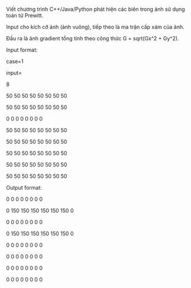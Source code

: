 Viết chương trình C++/Java/Python phát hiện các biên trong ảnh sử dụng toán tử Prewitt.

Input cho kích cỡ ảnh (ảnh vuông), tiếp theo là ma trận cấp xám của ảnh.

Đầu ra là ảnh gradient tổng tính theo công thức G = sqrt(Gx^2 + Gy^2).

Input format:

case=1

input=

8

50 50 50 50 50 50 50 50

50 50 50 50 50 50 50 50

0 0 0 0 0 0 0 0

50 50 50 50 50 50 50 50

50 50 50 50 50 50 50 50

50 50 50 50 50 50 50 50

50 50 50 50 50 50 50 50

50 50 50 50 50 50 50 50



Output format:

0 0 0 0 0 0 0 0

0 150 150 150 150 150 150 0

0 0 0 0 0 0 0 0

0 150 150 150 150 150 150 0

0 0 0 0 0 0 0 0

0 0 0 0 0 0 0 0

0 0 0 0 0 0 0 0

0 0 0 0 0 0 0 0

